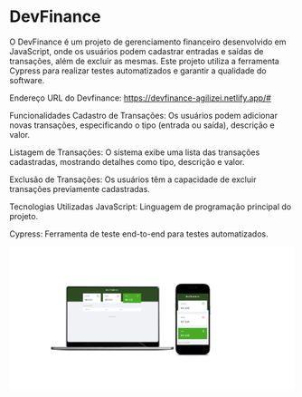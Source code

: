 # DevFinance
O DevFinance é um projeto de gerenciamento financeiro desenvolvido em JavaScript, onde os usuários podem cadastrar entradas e saídas de transações, além de excluir as mesmas. Este projeto utiliza a ferramenta Cypress para realizar testes automatizados e garantir a qualidade do software.

Endereço URL do Devfinance: https://devfinance-agilizei.netlify.app/#

Funcionalidades
Cadastro de Transações: Os usuários podem adicionar novas transações, especificando o tipo (entrada ou saída), descrição e valor.

Listagem de Transações: O sistema exibe uma lista das transações cadastradas, mostrando detalhes como tipo, descrição e valor.

Exclusão de Transações: Os usuários têm a capacidade de excluir transações previamente cadastradas.

Tecnologias Utilizadas
JavaScript: Linguagem de programação principal do projeto.

Cypress: Ferramenta de teste end-to-end para testes automatizados.

<img src="https://github.com/Rafaelbonfatti/Dev-finance/blob/master/assets/Desktop%20and%20mobile.png?raw=true"/>

